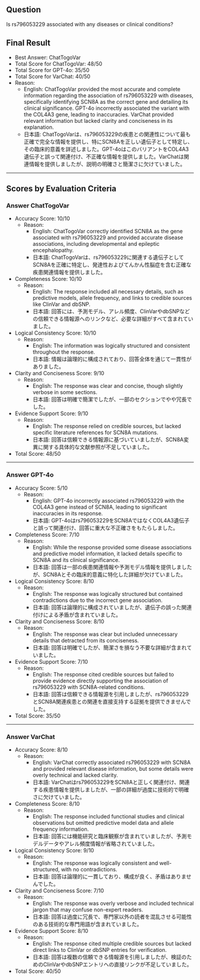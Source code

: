 ## Question

Is rs796053229 associated with any diseases or clinical conditions?

## Final Result

- Best Answer: ChatTogoVar
- Total Score for ChatTogoVar: 48/50
- Total Score for GPT-4o: 35/50
- Total Score for VarChat: 40/50
- Reason:
  - English: ChatTogoVar provided the most accurate and complete information regarding the association of rs796053229 with diseases, specifically identifying SCN8A as the correct gene and detailing its clinical significance. GPT-4o incorrectly associated the variant with the COL4A3 gene, leading to inaccuracies. VarChat provided relevant information but lacked clarity and conciseness in its explanation.
  - 日本語: ChatTogoVarは、rs796053229の疾患との関連性について最も正確で完全な情報を提供し、特にSCN8Aを正しい遺伝子として特定し、その臨床的意義を詳述しました。GPT-4oはこのバリアントをCOL4A3遺伝子と誤って関連付け、不正確な情報を提供しました。VarChatは関連情報を提供しましたが、説明の明確さと簡潔さに欠けていました。

---

## Scores by Evaluation Criteria

### Answer ChatTogoVar
- Accuracy Score: 10/10
  - Reason: 
    - English: ChatTogoVar correctly identified SCN8A as the gene associated with rs796053229 and provided accurate disease associations, including developmental and epileptic encephalopathy. 
    - 日本語: ChatTogoVarは、rs796053229に関連する遺伝子としてSCN8Aを正確に特定し、発達性およびてんかん性脳症を含む正確な疾患関連情報を提供しました。
- Completeness Score: 10/10
  - Reason: 
    - English: The response included all necessary details, such as predictive models, allele frequency, and links to credible sources like ClinVar and dbSNP.
    - 日本語: 回答には、予測モデル、アレル頻度、ClinVarやdbSNPなどの信頼できる情報源へのリンクなど、必要な詳細がすべて含まれていました。
- Logical Consistency Score: 10/10
  - Reason: 
    - English: The information was logically structured and consistent throughout the response.
    - 日本語: 情報は論理的に構成されており、回答全体を通じて一貫性がありました。
- Clarity and Conciseness Score: 9/10
  - Reason: 
    - English: The response was clear and concise, though slightly verbose in some sections.
    - 日本語: 回答は明確で簡潔でしたが、一部のセクションでやや冗長でした。
- Evidence Support Score: 9/10
  - Reason: 
    - English: The response relied on credible sources, but lacked specific literature references for SCN8A mutations.
    - 日本語: 回答は信頼できる情報源に基づいていましたが、SCN8A変異に関する具体的な文献参照が不足していました。
- Total Score: 48/50

---

### Answer GPT-4o
- Accuracy Score: 5/10
  - Reason: 
    - English: GPT-4o incorrectly associated rs796053229 with the COL4A3 gene instead of SCN8A, leading to significant inaccuracies in its response.
    - 日本語: GPT-4oはrs796053229をSCN8AではなくCOL4A3遺伝子と誤って関連付け、回答に重大な不正確さをもたらしました。
- Completeness Score: 7/10
  - Reason: 
    - English: While the response provided some disease associations and predictive model information, it lacked details specific to SCN8A and its clinical significance.
    - 日本語: 回答は一部の疾患関連情報や予測モデル情報を提供しましたが、SCN8Aとその臨床的意義に特化した詳細が欠けていました。
- Logical Consistency Score: 8/10
  - Reason: 
    - English: The response was logically structured but contained contradictions due to the incorrect gene association.
    - 日本語: 回答は論理的に構成されていましたが、遺伝子の誤った関連付けによる矛盾が含まれていました。
- Clarity and Conciseness Score: 8/10
  - Reason: 
    - English: The response was clear but included unnecessary details that detracted from its conciseness.
    - 日本語: 回答は明確でしたが、簡潔さを損なう不要な詳細が含まれていました。
- Evidence Support Score: 7/10
  - Reason: 
    - English: The response cited credible sources but failed to provide evidence directly supporting the association of rs796053229 with SCN8A-related conditions.
    - 日本語: 回答は信頼できる情報源を引用しましたが、rs796053229とSCN8A関連疾患との関連を直接支持する証拠を提供できませんでした。
- Total Score: 35/50

---

### Answer VarChat
- Accuracy Score: 8/10
  - Reason: 
    - English: VarChat correctly associated rs796053229 with SCN8A and provided relevant disease information, but some details were overly technical and lacked clarity.
    - 日本語: VarChatはrs796053229をSCN8Aと正しく関連付け、関連する疾患情報を提供しましたが、一部の詳細が過度に技術的で明確さに欠けていました。
- Completeness Score: 8/10
  - Reason: 
    - English: The response included functional studies and clinical observations but omitted predictive model data and allele frequency information.
    - 日本語: 回答には機能研究と臨床観察が含まれていましたが、予測モデルデータやアレル頻度情報が省略されていました。
- Logical Consistency Score: 9/10
  - Reason: 
    - English: The response was logically consistent and well-structured, with no contradictions.
    - 日本語: 回答は論理的に一貫しており、構成が良く、矛盾はありませんでした。
- Clarity and Conciseness Score: 7/10
  - Reason: 
    - English: The response was overly verbose and included technical jargon that may confuse non-expert readers.
    - 日本語: 回答は過度に冗長で、専門家以外の読者を混乱させる可能性のある技術的な専門用語が含まれていました。
- Evidence Support Score: 8/10
  - Reason: 
    - English: The response cited multiple credible sources but lacked direct links to ClinVar or dbSNP entries for verification.
    - 日本語: 回答は複数の信頼できる情報源を引用しましたが、検証のためのClinVarやdbSNPエントリへの直接リンクが不足していました。
- Total Score: 40/50